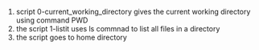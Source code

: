 1. script 0-current_working_directory gives the current working directory using command PWD
2. the script 1-listit uses ls commnad to list all files in a directory
3. the script goes to home directory
